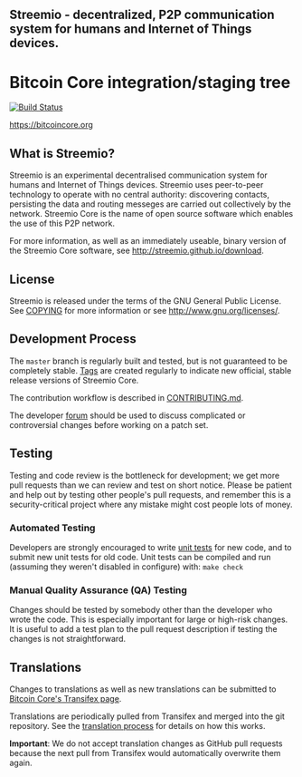 ## Streemio - decentralized, P2P communication system for humans and Internet of Things devices.

Bitcoin Core integration/staging tree
=====================================

[![Build Status](https://travis-ci.org/bitcoin/bitcoin.svg?branch=master)](https://travis-ci.org/bitcoin/bitcoin)

https://bitcoincore.org

What is Streemio?
-----------------

Streemio is an experimental decentralised communication system for humans and 
Internet of Things devices. Streemio uses peer-to-peer technology to operate
with no central authority: discovering contacts, persisting the data and routing 
messeges are carried out collectively by the network. Streemio Core is the name 
of open source software which enables the use of this P2P network.

For more information, as well as an immediately useable, binary version of
the Streemio Core software, see http://streemio.github.io/download.

License
-------

Streemio is released under the terms of the GNU General Public License. See [COPYING](COPYING) for more
information or see http://www.gnu.org/licenses/.

Development Process
-------------------

The `master` branch is regularly built and tested, but is not guaranteed to be
completely stable. [Tags](https://github.com/streemio-org/streemio/tags) are created
regularly to indicate new official, stable release versions of Streemio Core.

The contribution workflow is described in [CONTRIBUTING.md](CONTRIBUTING.md).

The developer [forum](https://gitter.im/streemio/Streemio)
should be used to discuss complicated or controversial changes before working
on a patch set.


Testing
-------

Testing and code review is the bottleneck for development; we get more pull
requests than we can review and test on short notice. Please be patient and help out by testing
other people's pull requests, and remember this is a security-critical project where any mistake might cost people
lots of money.

### Automated Testing

Developers are strongly encouraged to write [unit tests](/doc/unit-tests.md) for new code, and to
submit new unit tests for old code. Unit tests can be compiled and run
(assuming they weren't disabled in configure) with: `make check`


### Manual Quality Assurance (QA) Testing

Changes should be tested by somebody other than the developer who wrote the
code. This is especially important for large or high-risk changes. It is useful
to add a test plan to the pull request description if testing the changes is
not straightforward.

Translations
------------

Changes to translations as well as new translations can be submitted to
[Bitcoin Core's Transifex page](https://www.transifex.com/projects/p/streemio/).

Translations are periodically pulled from Transifex and merged into the git repository. See the
[translation process](doc/translation_process.md) for details on how this works.

**Important**: We do not accept translation changes as GitHub pull requests because the next
pull from Transifex would automatically overwrite them again.


